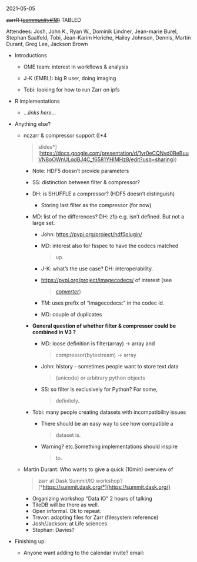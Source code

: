 <span id="anchor-20"></span>2021-05-05

<span id="anchor-21"></span>~~zarrR
(~~[*~~community#18~~*](https://github.com/zarr-developers/community/issues/18)~~)~~
TABLED

Attendees: Josh, John K., Ryan W., Dominik Lindner, Jean-marie Burel,
Stephan Saalfeld, Tobi, Jean-Karim Heriche, Hailey Johnson, Dennis,
Martin Durant, Greg Lee, Jackson Brown

-   Introductions

    -   OME team: interest in workflows & analysis

    -   J-K (EMBL): big R user, doing imaging

    -   Tobi: looking for how to run Zarr on ipfs

-   R implementations

    -   ...*links here*...

-   Anything else?

    -   nczarr & compressor support ([*4
        > slides*](https://docs.google.com/presentation/d/1vr0eCQNvd0BeBuuVN8oOWnULqdBJ4C_f6581YHIMHz8/edit?usp=sharing))

        -   Note: HDF5 doesn’t provide parameters

        -   SS: distinction between filter & compressor?

        -   DH: is SHUFFLE a compressor? (HDF5 doesn’t distinguish)

            -   Storing last filter as the compressor (for now)

        -   MD: list of the differences? DH: zfp e.g. isn’t defined. But
            not a large set.

            -   John: https://pypi.org/project/hdf5plugin/

            -   MD: interest also for fsspec to have the codecs matched
                > up.

            -   J-K: what’s the use case? DH: interoperability.

            -   https://pypi.org/project/imagecodecs/ of interest (see
                > [*converter*](https://github.com/cgohlke/imagecodecs/blob/master/imagecodecs/numcodecs.py))

            -   TM: uses prefix of “imagecodecs:” in the codec id.

            -   MD: couple of duplicates

        -   **General question of whether filter & compressor could be
            combined in V3 ?**

            -   MD: loose definition is filter(array) -\> array and
                > compressor(bytestream) -\> array

            -   John: history - sometimes people want to store text data
                > (unicode) or arbitrary python objects

            -   SS: so filter is exclusively for Python? For some,
                > definitely.

        -   Tobi: many people creating datasets with incompatibility
            issues

            -   There should be an easy way to see how compatible a
                > dataset is.

            -   Warning? etc.Something implementations should inspire
                > to.

    -   Martin Durant: Who wants to give a quick (10min) overview of
        > zarr at Dask Summit/IO workshop?
        > [*https://summit.dask.org/*](https://summit.dask.org/)

        -   Organizing workshop “Data IO” 2 hours of talking
        -   TileDB will be there as well.
        -   Open informal. Ok to repeat.
        -   Trevor: adapting files for Zarr (filesystem reference)
        -   Josh/Jackson: at Life sciences
        -   Stephan: Davies?

-   Finishing up:

    -   Anyone want adding to the calendar invite? email:

